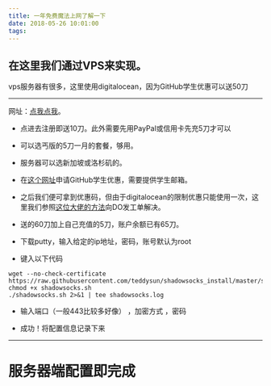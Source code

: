 ```yaml
---
title: 一年免费魔法上网了解一下
date: 2018-05-26 10:01:00
tags:
---
```

## 在这里我们通过VPS来实现。

vps服务器有很多，这里使用digitalocean，因为GitHub学生优惠可以送50刀

---
网址：[点我点我](https://m.do.co/c/953068eede9a)。

- 点进去注册即送10刀。此外需要先用PayPal或信用卡先充5刀才可以

- 可以选丐版的5刀一月的套餐，够用。

- 服务器可以选新加坡或洛杉矶的。

- 在[这个网址](https://education.github.com/pack)申请GitHub学生优惠，需要提供学生邮箱。

- 之后我们便可拿到优惠码，但由于digitalocean的限制优惠只能使用一次，这里我们参照[这位大佬的方法](https://blog.csdn.net/u013383596/article/details/78796977)向DO发工单解决。

- 送的60刀加上自己充值的5刀，账户余额已有65刀。

- 下载putty，输入给定的ip地址，密码，账号默认为root

- 键入以下代码
```shell
wget --no-check-certificate https://raw.githubusercontent.com/teddysun/shadowsocks_install/master/shadowsocks.sh  
chmod +x shadowsocks.sh  
./shadowsocks.sh 2>&1 | tee shadowsocks.log  
```
- 输入端口（一般443比较多好像） ，加密方式 ，密码

- 成功！将配置信息记录下来

---
# 服务器端配置即完成